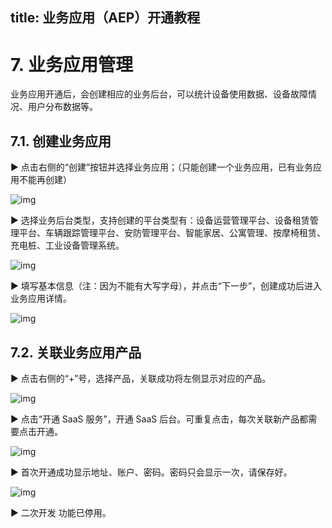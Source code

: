 title: 业务应用（AEP）开通教程
---

# 7.  业务应用管理

业务应用开通后，会创建相应的业务后台，可以统计设备使用数据、设备故障情况、用户分布数据等。

## 7.1.     创建业务应用

► 点击右侧的“创建”按钮并选择业务应用；（只能创建一个业务应用，已有业务应用不能再创建）

![img](https://xbgroup-1251025085.cos.ap-guangzhou.myqcloud.com/cybertron/users/409949/media/6_1604031262901.1_1604031262901.jpg)



► 选择业务后台类型，支持创建的平台类型有：设备运营管理平台、设备租赁管理平台、车辆跟踪管理平台、安防管理平台、智能家居、公寓管理、按摩椅租赁、充电桩、工业设备管理系统。

![img](https://xbgroup-1251025085.cos.ap-guangzhou.myqcloud.com/cybertron/users/409949/media/6_1604031262937.2_1604031262937.jpg)



► 填写基本信息（注：因为不能有大写字母），并点击“下一步”，创建成功后进入业务应用详情。

![img](https://xbgroup-1251025085.cos.ap-guangzhou.myqcloud.com/cybertron/users/409949/media/6_1604031262977.3_1604031262977.jpg)



## 7.2.     关联业务应用产品

► 点击右侧的“+”号，选择产品，关联成功将左侧显示对应的产品。

![img](https://xbgroup-1251025085.cos.ap-guangzhou.myqcloud.com/cybertron/users/409949/media/6_1604031262936.4_1604031262936.jpg)



► 点击“开通 SaaS 服务”，开通 SaaS 后台。可重复点击，每次关联新产品都需要点击开通。

![img](https://xbgroup-1251025085.cos.ap-guangzhou.myqcloud.com/cybertron/users/409949/media/6_1604031262951.5_1604031262951.jpg)



► 首次开通成功显示地址、账户、密码。密码只会显示一次，请保存好。

![img](https://xbgroup-1251025085.cos.ap-guangzhou.myqcloud.com/cybertron/users/409949/media/6_1604031263088.6_1604031263088.jpg)



► 二次开发 功能已停用。
